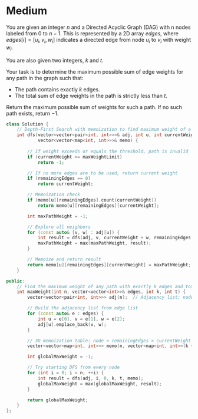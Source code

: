 # Medium

You are given an integer $n$ and a Directed Acyclic Graph (DAG) with n nodes labeled from $0$ to $n - 1$. This is represented by a 2D array $edges$, where $edges[i] = [u_i, v_i, w_i]$ indicates a directed edge from node $u_i$ to $v_i$ with weight $w_i$.

You are also given two integers, $k$ and $t$.

Your task is to determine the maximum possible sum of edge weights for any path in the graph such that:

- The path contains exactly $k$ edges.
- The total sum of edge weights in the path is strictly less than $t$.

Return the maximum possible sum of weights for such a path. If no such path exists, return $-1$.

```cpp
class Solution {
    // Depth-First Search with memoization to find maximum weight of a path of length k starting from node `u`
    int dfs(vector<vector<pair<int, int>>>& adj, int u, int currentWeight, int remainingEdges, int maxWeightLimit,
            vector<vector<map<int, int>>>& memo) {
        
        // If weight exceeds or equals the threshold, path is invalid
        if (currentWeight >= maxWeightLimit)
            return -1;

        // If no more edges are to be used, return current weight
        if (remainingEdges == 0)
            return currentWeight;

        // Memoization check
        if (memo[u][remainingEdges].count(currentWeight))
            return memo[u][remainingEdges][currentWeight];

        int maxPathWeight = -1;

        // Explore all neighbors
        for (const auto& [v, w] : adj[u]) {
            int result = dfs(adj, v, currentWeight + w, remainingEdges - 1, maxWeightLimit, memo);
            maxPathWeight = max(maxPathWeight, result);
        }

        // Memoize and return result
        return memo[u][remainingEdges][currentWeight] = maxPathWeight;
    }

public:
    // Find the maximum weight of any path with exactly k edges and total weight < t
    int maxWeight(int n, vector<vector<int>>& edges, int k, int t) {
        vector<vector<pair<int, int>>> adj(n);  // Adjacency list: node -> list of (neighbor, weight)

        // Build the adjacency list from edge list
        for (const auto& e : edges) {
            int u = e[0], v = e[1], w = e[2];
            adj[u].emplace_back(v, w);
        }

        // 3D memoization table: node × remainingEdges × currentWeight
        vector<vector<map<int, int>>> memo(n, vector<map<int, int>>(k + 1));

        int globalMaxWeight = -1;

        // Try starting DFS from every node
        for (int i = 0; i < n; ++i) {
            int result = dfs(adj, i, 0, k, t, memo);
            globalMaxWeight = max(globalMaxWeight, result);
        }

        return globalMaxWeight;
    }
};
```

